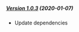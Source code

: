 ##### [Version 1.0.3](https://github.com/Codeinwp/blocks-animation/compare/v1.0.2...v1.0.3) (2020-01-07)

* Update dependencies
